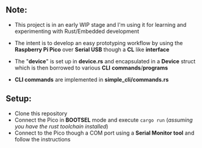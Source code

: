 ## Note:
* This project is in an early WIP stage and I'm using it for learning and experimenting with Rust/Embedded development

* The intent is to develop an easy prototyping workflow by using the **Raspberry Pi Pico** over **Serial USB** though a **CL** like **interface**

* The "**device**" is set up in **device.rs** and encapsulated in a **Device** struct which is then borrowed to various **CLI** **commands**/**programs** 
* **CLI commands** are implemented in **simple_cli/commands.rs**

## Setup:

* Clone this repository
* Connect the Pico in **BOOTSEL** mode and execute `cargo run` (*assuming you have the rust toolchain installed*)
* Connect to the Pico though a COM port using a **Serial Monitor tool** and follow the instructions